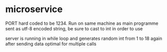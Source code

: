 # microservice

PORT hard coded to be 1234.
Run on same machine as main programme
sent as utf-8 encoded string, be sure to cast to int in order to use

server is running in while loop and generates random int from 1 to 18 again after sending data
optimal for multiple calls 
